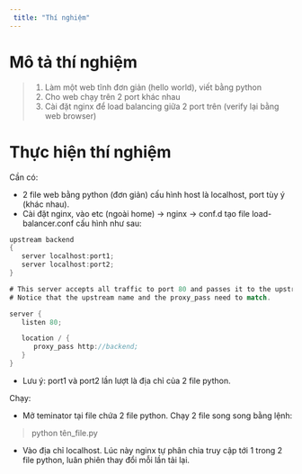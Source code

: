 ```yaml
---
 title: "Thí nghiệm"
---
```


# Mô tả thí nghiệm

>1. Làm một web tĩnh đơn giản (hello world), viết bằng python
>2. Cho web chạy trên 2 port khác nhau
>3. Cài đặt nginx để load balancing giữa 2 port trên (verify lại bằng web browser)

# Thực hiện thí nghiệm

Cần có:

* 2 file web bằng python (đơn giản) cấu hình host là localhost, port tùy ý (khác nhau).
* Cài đặt nginx, vào etc (ngoài home) -> nginx -> conf.d tạo file load-balancer.conf cấu hình như sau:

```scala
upstream backend
{
   server localhost:port1;
   server localhost:port2;
}

# This server accepts all traffic to port 80 and passes it to the upstream.
# Notice that the upstream name and the proxy_pass need to match.

server {
   listen 80;

   location / {
      proxy_pass http://backend;
   }
}
```

* Lưu ý: port1 và port2 lần lượt là địa chỉ của 2 file python.

Chạy:

* Mở teminator tại file chứa 2 file python. Chạy 2 file song song bằng lệnh:

> python tên_file.py

* Vào địa chỉ localhost. Lúc này nginx tự phân chia truy cập tới 1 trong 2 file python, luân phiên thay đổi mỗi lần tải lại.